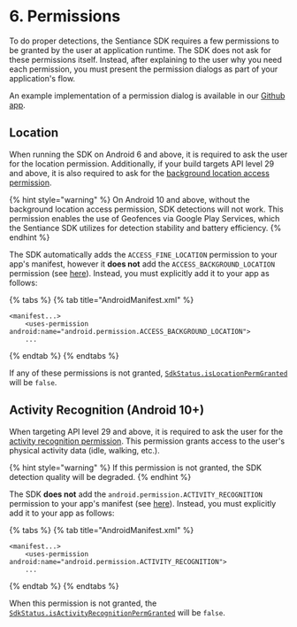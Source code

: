 # 6. Permissions

To do proper detections, the Sentiance SDK requires a few permissions to be granted by the user at application runtime. The SDK does not ask for these permissions itself. Instead, after explaining to the user why you need each permission, you must present the permission dialogs as part of your application's flow.

An example implementation of a permission dialog is available in our [Github app](https://github.com/sentiance/sdk-starter-android/blob/master/app/src/main/java/com/sentiance/sdkstarter/PermissionCheckActivity.java).

## Location

When running the SDK on Android 6 and above, it is required to ask the user for the location permission. Additionally, if your build targets API level 29 and above, it is also required to ask for the [background location access permission](https://developer.android.com/reference/android/Manifest.permission.html#ACCESS_BACKGROUND_LOCATION).

{% hint style="warning" %}
On Android 10 and above, without the background location access permission, SDK detections will not work. This permission enables the use of Geofences via Google Play Services, which the Sentiance SDK utilizes for detection stability and battery efficiency.
{% endhint %}

The SDK automatically adds the `ACCESS_FINE_LOCATION` permission to your app's manifest, however it **does not** add the `ACCESS_BACKGROUND_LOCATION` permission \(see [here](../../appendix/android/android-10-update-behavior.md)\). Instead, you must explicitly add it to your app as follows:

{% tabs %}
{% tab title="AndroidManifest.xml" %}
```markup
<manifest...>
    <uses-permission android:name="android.permission.ACCESS_BACKGROUND_LOCATION">
    ...
```
{% endtab %}
{% endtabs %}

If any of these permissions is not granted, [`SdkStatus.isLocationPermGranted`](../../api-reference/android/sdkstatus/#islocationpermgranted) will be `false`.

## Activity Recognition \(Android 10+\)

When targeting API level 29 and above, it is required to ask the user for the [activity recognition permission](https://developer.android.com/reference/android/Manifest.permission#ACTIVITY_RECOGNITION). This permission grants access to the user's physical activity data \(idle, walking, etc.\).

{% hint style="warning" %}
If this permission is not granted, the SDK detection quality will be degraded.
{% endhint %}

The SDK **does not** add the `android.permission.ACTIVITY_RECOGNITION` permission to your app's manifest \(see [here](../../appendix/android/android-10-update-behavior.md)\). Instead, you must explicitly add it to your app as follows:

{% tabs %}
{% tab title="AndroidManifest.xml" %}
```markup
<manifest...>
    <uses-permission android:name="android.permission.ACTIVITY_RECOGNITION">
    ...
```
{% endtab %}
{% endtabs %}

When this permission is not granted, the [`SdkStatus.isActivityRecognitionPermGranted`](../../api-reference/android/sdkstatus/#isactivityrecognitionpermgranted) will be `false`.





